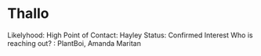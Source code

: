 # Thallo

Likelyhood: High
Point of Contact: Hayley
Status: Confirmed Interest
Who is reaching out? : PlantBoi, Amanda Maritan